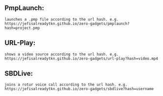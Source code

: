 ## PmpLaunch:
`launches a .pmp file according to the url hash. e.g. https://jefisalreadytkn.github.io/zero-gadgets/pmplaunch?hash=project.pmp`

## URL-Play:
`shows a video source according to the url hash. e.g. https://jefisalreadytkn.github.io/zero-gadgets/url-play?hash=video.mp4`

## SBDLive:
`joins a rotur voice call according to the url hash. e.g. https://jefisalreadytkn.github.io/zero-gadgets/sbdlive?hash=username`
